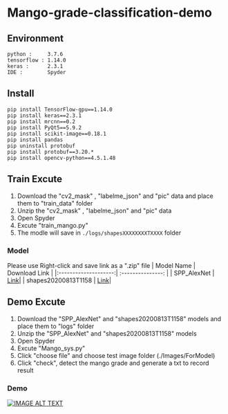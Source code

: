 # Mango-grade-classification-demo
## Environment
```
python :     3.7.6
tensorflow : 1.14.0
keras :      2.3.1
IDE :        Spyder
```
## Install
```
pip install TensorFlow-gpu==1.14.0
pip install keras==2.3.1
pip install mrcnn==0.2
pip install PyQt5==5.9.2
pip install scikit-image==0.18.1
pip install pandas
pip uninstall protobuf
pip install protobuf==3.20.*
pip install opencv-python==4.5.1.48
```

## Train Excute
1. Download the "cv2_mask" , "labelme_json" and "pic" data and place them to "train_data" folder
2. Unzip the "cv2_mask" , "labelme_json" and "pic" data
3. Open Spyder
4. Excute "train_mango.py"
5. The modle will save in `./logs/shapesXXXXXXXXTXXXX` folder

### Model
Please use Right-click and save link as a ".zip" file
| Model Name           | Download Link     |
|:--------------------:| :---------------: |
| SPP_AlexNet          | [Link](http://ncyusclab.synology.me/mango/model/SPP_AlexNet.zip)|
| shapes20200813T1158  | [Link](http://ncyusclab.synology.me/mango/model/shapes20200813T1158.zip)|

## Demo Excute
1. Download the "SPP_AlexNet" and "shapes20200813T1158" models and place them to "logs" folder
2. Unzip the "SPP_AlexNet" and "shapes20200813T1158" models
3. Open Spyder
4. Excute "Mango_sys.py"
5. Click "choose file" and choose test image folder (./Images/ForModel)
6. Click "check", detect the mango grade and generate a txt to record result

### Demo
[![IMAGE ALT TEXT](http://img.youtube.com/vi/g52fmQ8ifak/0.jpg)](https://www.youtube.com/watch?v=g52fmQ8ifak "Mango grade classification demo")
